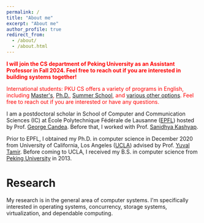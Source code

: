 ```yaml
---
permalink: /
title: "About me"
excerpt: "About me"
author_profile: true
redirect_from: 
  - /about/
  - /about.html
---
```


<!---
# **Note**
I am currently applying for tenure-track assistant professor positions
-->

<span style="color:red"> **I will join the CS department of Peking University as an Assistant Professor in Fall 2024. 
Feel free to reach out if you are interested in building systems together!**
</span>

<span style="color:red"> International students: PKU CS offers a variety of programs in English, including [Master's](/files/master.jpg), [Ph.D.](https://cs.pku.edu.cn/English/Internationalization/Curriculum_for_English_Based_Programs.htm), [Summer School](https://cs.pku.edu.cn/English/Internationalization/Summer_Winter_Camp1.htm), and [various other options](https://cs.pku.edu.cn/English/Internationalization/Summer_Winter_Camp1.htm). Feel free to reach out if you are interested or have any questions.
</span>

I am a postdoctoral scholar in School of Computer and Communication Sciences (IC) at École Polytechnique Fédérale de Lausanne ([EPFL](https://www.epfl.ch/en/)) hosted by Prof. [George Candea](https://dslab.epfl.ch/people/candea/). Before that, I worked with Prof. [Sanidhya Kashyap](https://sanidhya.github.io/). 

Prior to EPFL, I obtained my Ph.D. in computer science in December 2020 from University of California, Los Angeles ([UCLA](https://www.ucla.edu/)) advised by Prof. [Yuval Tamir](http://web.cs.ucla.edu/~tamir/). Before coming to UCLA, I received my B.S. in computer science from [Peking University](https://www.pku.edu.cn/) in 2013.

<!---
:exclamation:  I am currently applying for tenure-track assistant professor positions [CV](/files/cv_dyz.pdf) :exclamation:
-->




Research
======
My research is in the general area of computer systems. I'm specifically interested in operating systems, concurrency, storage systems, virtualization, and dependable computing. 






